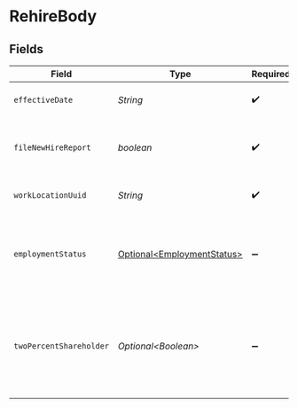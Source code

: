 # RehireBody


## Fields

| Field                                                                                                                              | Type                                                                                                                               | Required                                                                                                                           | Description                                                                                                                        |
| ---------------------------------------------------------------------------------------------------------------------------------- | ---------------------------------------------------------------------------------------------------------------------------------- | ---------------------------------------------------------------------------------------------------------------------------------- | ---------------------------------------------------------------------------------------------------------------------------------- |
| `effectiveDate`                                                                                                                    | *String*                                                                                                                           | :heavy_check_mark:                                                                                                                 | The day when the employee returns to work.                                                                                         |
| `fileNewHireReport`                                                                                                                | *boolean*                                                                                                                          | :heavy_check_mark:                                                                                                                 | The boolean flag indicating whether Gusto will file a new hire report for the employee.                                            |
| `workLocationUuid`                                                                                                                 | *String*                                                                                                                           | :heavy_check_mark:                                                                                                                 | The uuid of the employee's work location.                                                                                          |
| `employmentStatus`                                                                                                                 | [Optional\<EmploymentStatus>](../../models/components/EmploymentStatus.md)                                                         | :heavy_minus_sign:                                                                                                                 | The employee's employment status. Supplying an invalid option will set the employment_status to *not_set*.                         |
| `twoPercentShareholder`                                                                                                            | *Optional\<Boolean>*                                                                                                               | :heavy_minus_sign:                                                                                                                 | Whether the employee is a two percent shareholder of the company. This field only applies to companies with an S-Corp entity type. |